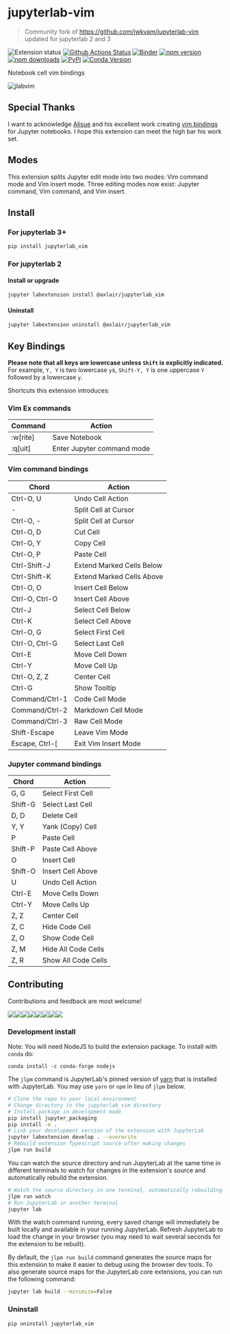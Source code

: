 # jupyterlab-vim

> Community fork of <https://github.com/jwkvam/jupyterlab-vim> updated for jupyterlab 2 and 3

![Extension status](https://img.shields.io/badge/status-ready-success "ready to be used")
[![Github Actions Status](https://github.com/jupyterlab-contrib/jupyterlab-vim/workflows/Build/badge.svg)](https://github.com/jupyterlab-contrib/jupyterlab-vim/actions?query=workflow%3ABuild)
[![Binder](https://mybinder.org/badge_logo.svg)](https://mybinder.org/v2/gh/jupyterlab-contrib/jupyterlab-vim/master?urlpath=lab)
[![npm version](https://img.shields.io/npm/v/@axlair/jupyterlab_vim)](https://www.npmjs.com/package/@axlair/jupyterlab_vim)
[![npm downloads](https://img.shields.io/npm/dw/@axlair/jupyterlab_vim.svg)](https://www.npmjs.com/package/@axlair/jupyterlab_vim)
[![PyPI](https://img.shields.io/pypi/v/jupyterlab-vim)](https://pypi.org/project/jupyterlab-vim)
[![Conda Version](https://img.shields.io/conda/vn/conda-forge/jupyterlab_vim.svg)](https://anaconda.org/conda-forge/jupyterlab_vim)

Notebook cell vim bindings

![jlabvim](https://user-images.githubusercontent.com/86304/38079432-b7596fd8-32f3-11e8-9ebd-4b9e7823f5f9.gif)

## Special Thanks

I want to acknowledge [Alisue](https://github.com/lambdalisue) and his excellent work creating [vim bindings](https://github.com/lambdalisue/jupyter-vim-binding) for Jupyter notebooks.
I hope this extension can meet the high bar his work set.

## Modes

This extension splits Jupyter edit mode into two modes: Vim command mode and Vim insert mode.
Three editing modes now exist: Jupyter command, Vim command, and Vim insert.

## Install
### For jupyterlab 3+

```bash
pip install jupyterlab_vim
```

### For jupyterlab 2
#### Install or upgrade

```bash
jupyter labextension install @axlair/jupyterlab_vim
```

#### Uninstall

```bash
jupyter labextension uninstall @axlair/jupyterlab_vim
```

## Key Bindings

**Please note that all keys are lowercase unless `Shift` is explicitly indicated.**
For example, `Y, Y` is two lowercase `y`s, `Shift-Y, Y` is one uppercase `Y` followed by a lowercase `y`.

Shortcuts this extension introduces:

### Vim Ex commands

| Command  | Action                     |
| -------  | ------                     |
| :w[rite] | Save Notebook              |
| :q[uit]  | Enter Jupyter command mode |

### Vim command bindings

| Chord           | Action                    |
| -----           | -------                   |
| Ctrl-O, U       | Undo Cell Action          |
| -               | Split Cell at Cursor      |
| Ctrl-O, -       | Split Cell at Cursor      |
| Ctrl-O, D       | Cut Cell                  |
| Ctrl-O, Y       | Copy Cell                 |
| Ctrl-O, P       | Paste Cell                |
| Ctrl-Shift-J    | Extend Marked Cells Below |
| Ctrl-Shift-K    | Extend Marked Cells Above |
| Ctrl-O, O       | Insert Cell Below         |
| Ctrl-O, Ctrl-O  | Insert Cell Above         |
| Ctrl-J          | Select Cell Below         |
| Ctrl-K          | Select Cell Above         |
| Ctrl-O, G       | Select First Cell         |
| Ctrl-O, Ctrl-G  | Select Last Cell          |
| Ctrl-E          | Move Cell Down            |
| Ctrl-Y          | Move Cell Up              |
| Ctrl-O, Z, Z    | Center Cell               |
| Ctrl-G          | Show Tooltip              |
| Command/Ctrl-1  | Code Cell Mode            |
| Command/Ctrl-2  | Markdown Cell Mode        |
| Command/Ctrl-3  | Raw Cell Mode             |
| Shift-Escape    | Leave Vim Mode            |
| Escape, Ctrl-\[ | Exit Vim Insert Mode      |

### Jupyter command bindings

| Chord   | Action            |
| -----   | ------            |
| G, G    | Select First Cell |
| Shift-G | Select Last Cell  |
| D, D    | Delete Cell       |
| Y, Y    | Yank (Copy) Cell  |
| P       | Paste Cell        |
| Shift-P | Paste Cell Above  |
| O       | Insert Cell       |
| Shift-O | Insert Cell Above |
| U       | Undo Cell Action  |
| Ctrl-E  | Move Cells Down   |
| Ctrl-Y  | Move Cells Up     |
| Z, Z    | Center Cell       |
| Z, C    | Hide Code Cell |
| Z, O    | Show Code Cell |
| Z, M    | Hide All Code Cells |
| Z, R    | Show All Code Cells  |

## Contributing

Contributions and feedback are most welcome!

[![](https://sourcerer.io/fame/jwkvam/jwkvam/jupyterlab-vim/images/0)](https://sourcerer.io/fame/jwkvam/jwkvam/jupyterlab-vim/links/0)[![](https://sourcerer.io/fame/jwkvam/jwkvam/jupyterlab-vim/images/1)](https://sourcerer.io/fame/jwkvam/jwkvam/jupyterlab-vim/links/1)[![](https://sourcerer.io/fame/jwkvam/jwkvam/jupyterlab-vim/images/2)](https://sourcerer.io/fame/jwkvam/jwkvam/jupyterlab-vim/links/2)[![](https://sourcerer.io/fame/jwkvam/jwkvam/jupyterlab-vim/images/3)](https://sourcerer.io/fame/jwkvam/jwkvam/jupyterlab-vim/links/3)[![](https://sourcerer.io/fame/jwkvam/jwkvam/jupyterlab-vim/images/4)](https://sourcerer.io/fame/jwkvam/jwkvam/jupyterlab-vim/links/4)[![](https://sourcerer.io/fame/jwkvam/jwkvam/jupyterlab-vim/images/5)](https://sourcerer.io/fame/jwkvam/jwkvam/jupyterlab-vim/links/5)[![](https://sourcerer.io/fame/jwkvam/jwkvam/jupyterlab-vim/images/6)](https://sourcerer.io/fame/jwkvam/jwkvam/jupyterlab-vim/links/6)[![](https://sourcerer.io/fame/jwkvam/jwkvam/jupyterlab-vim/images/7)](https://sourcerer.io/fame/jwkvam/jwkvam/jupyterlab-vim/links/7)

### Development install

Note: You will need NodeJS to build the extension package. To install with `conda` do:

```
conda install -c conda-forge nodejs
```

The `jlpm` command is JupyterLab's pinned version of
[yarn](https://yarnpkg.com/) that is installed with JupyterLab. You may use
`yarn` or `npm` in lieu of `jlpm` below.

```bash
# Clone the repo to your local environment
# Change directory to the jupyterlab_vim directory
# Install package in development mode
pip install jupyter_packaging
pip install -e .
# Link your development version of the extension with JupyterLab
jupyter labextension develop . --overwrite
# Rebuild extension Typescript source after making changes
jlpm run build
```

You can watch the source directory and run JupyterLab at the same time in different terminals to watch for changes in the extension's source and automatically rebuild the extension.

```bash
# Watch the source directory in one terminal, automatically rebuilding when needed
jlpm run watch
# Run JupyterLab in another terminal
jupyter lab
```

With the watch command running, every saved change will immediately be built locally and available in your running JupyterLab. Refresh JupyterLab to load the change in your browser (you may need to wait several seconds for the extension to be rebuilt).

By default, the `jlpm run build` command generates the source maps for this extension to make it easier to debug using the browser dev tools. To also generate source maps for the JupyterLab core extensions, you can run the following command:

```bash
jupyter lab build --minimize=False
```

### Uninstall

```bash
pip uninstall jupyterlab_vim
```
